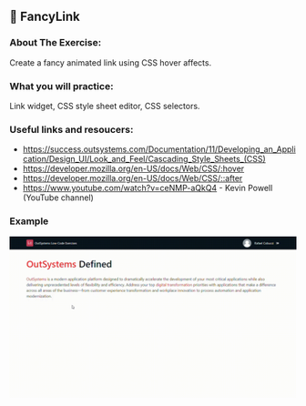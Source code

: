 ## :ledger: FancyLink

### About The Exercise:

Create a fancy animated link using CSS hover affects. 

### What you will practice:

Link widget, CSS style sheet editor, CSS selectors.

### Useful links and resoucers:

- https://success.outsystems.com/Documentation/11/Developing_an_Application/Design_UI/Look_and_Feel/Cascading_Style_Sheets_(CSS)
- https://developer.mozilla.org/en-US/docs/Web/CSS/:hover
- https://developer.mozilla.org/en-US/docs/Web/CSS/::after
- https://www.youtube.com/watch?v=ceNMP-aQkQ4 - Kevin Powell (YouTube channel)

### Example
![OutSystems Image](./Samples/FancyLink.gif)
